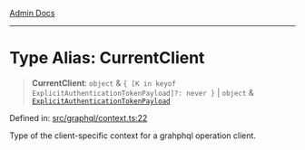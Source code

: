 [Admin Docs](/)

***

# Type Alias: CurrentClient

> **CurrentClient**: `object` & `{ [K in keyof ExplicitAuthenticationTokenPayload]?: never }` \| `object` & [`ExplicitAuthenticationTokenPayload`](ExplicitAuthenticationTokenPayload.md)

Defined in: [src/graphql/context.ts:22](https://github.com/PratapRathi/talawa-api/blob/8be1a1231af103d298d6621405c956dc45d3a73a/src/graphql/context.ts#L22)

Type of the client-specific context for a grahphql operation client.
